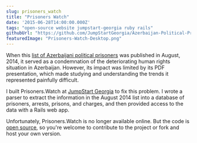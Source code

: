 ```yaml
---
slug: prisoners_watch
title: "Prisoners Watch"
date: '2015-06-28T14:00:00.000Z'
tags: "open-source website jumpstart-georgia ruby rails"
githubUrl: "https://github.com/JumpStartGeorgia/Azerbaijan-Political-Prisoners"
featuredImage: "Prisoners-Watch-Desktop.png"
---
```


When this [list of Azerbaijani political prisoners](http://www.esiweb.org/pdf/THE%20LIST%20-%2098%20political%20prisoners%20in%20Azerbaijan%20-%20August%202014.pdf) was published in August, 2014, it served as a condemnation of the deteriorating human rights situation in Azerbaijan. However, its impact was limited by its PDF presentation, which made studying and understanding the trends it represented painfully difficult.

I built Prisoners.Watch at [JumpStart Georgia](http://jumpstart.ge) to fix this problem. I wrote a parser to extract the information in the August 2014 list into a database of prisoners, arrests, prisons, and charges, and then provided access to the data with a Rails web app.

Unfortunately, Prisoners.Watch is no longer available online. But the code is [open source](https://github.com/JumpStartGeorgia/Azerbaijan-Political-Prisoners), so you're welcome to contribute to the project or fork and host your own version. 
